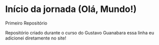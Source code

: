 # Início da jornada (Olá, Mundo!)
 Primeiro Repositório

 Repositório criado durante o curso do Gustavo Guanabara
 essa linha eu adicionei diretamente no site!
